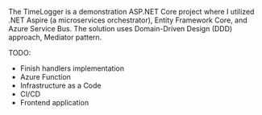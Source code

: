 The TimeLogger is a demonstration ASP.NET Core project where I utilized .NET Aspire (a microservices orchestrator), Entity Framework Core, and Azure Service Bus. The solution uses Domain-Driven Design (DDD) approach, Mediator pattern.

TODO:
- Finish handlers implementation
- Azure Function
- Infrastructure as a Code
- CI/CD
- Frontend application
